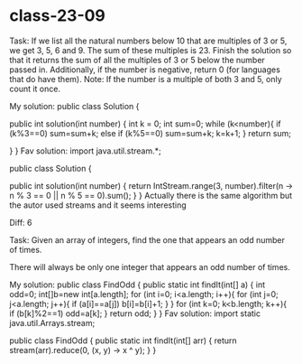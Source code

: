 # class-23-09
Task: If we list all the natural numbers below 10 that are multiples of 3 or 5, we get 3, 5, 6 and 9. The sum of these multiples is 23.
Finish the solution so that it returns the sum of all the multiples of 3 or 5 below the number passed in. Additionally, if the number is negative, return 0 (for languages that do have them).
Note: If the number is a multiple of both 3 and 5, only count it once. 

My solution:
public class Solution {

  public int solution(int number) {
    int k = 0;
    int sum=0;
    while (k<number){
      if (k%3==0) sum=sum+k;
      else if (k%5==0) sum=sum+k;
      k=k+1;
    }
    return sum;
  
  }
}
Fav solution:
import java.util.stream.*;

public class Solution {

  public int solution(int number) {
    return IntStream.range(3, number).filter(n -> n % 3 == 0 || n % 5 == 0).sum();
  }
}
Actually there is the same algorithm but the autor used streams and it seems interesting

Diff: 6 

Task: Given an array of integers, find the one that appears an odd number of times.

There will always be only one integer that appears an odd number of times.

My solution: 
public class FindOdd {
	public static int findIt(int[] a) {
    int odd=0;
    int[]b=new int[a.length];
    for (int i=0; i<a.length; i++){
      for (int j=0; j<a.length; j++){
        if (a[i]==a[j]) b[i]=b[i]+1;
      }
    }
    for (int k=0; k<b.length; k++){
      if (b[k]%2==1) odd=a[k];
    }
  	return odd;
  }
}
Fav solution:
import static java.util.Arrays.stream;

public class FindOdd {
  public static int findIt(int[] arr) {
    return stream(arr).reduce(0, (x, y) -> x ^ y);
  }
}
